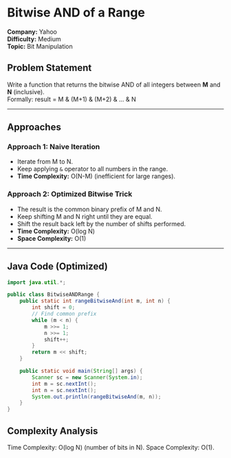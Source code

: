 # Bitwise AND of a Range  
**Company:** Yahoo  
**Difficulty:** Medium  
**Topic:** Bit Manipulation  

## Problem Statement  
Write a function that returns the bitwise AND of all integers between **M** and **N** (inclusive).  
Formally:
result = M & (M+1) & (M+2) & ... & N

---

## Approaches  

### Approach 1: Naive Iteration  
- Iterate from M to N.  
- Keep applying `&` operator to all numbers in the range.  
- **Time Complexity:** O(N-M) (inefficient for large ranges).  

### Approach 2: Optimized Bitwise Trick   
- The result is the common binary prefix of M and N.  
- Keep shifting M and N right until they are equal.  
- Shift the result back left by the number of shifts performed.  
- **Time Complexity:** O(log N)  
- **Space Complexity:** O(1)  

---

## Java Code (Optimized)  

```java
import java.util.*;

public class BitwiseANDRange {
    public static int rangeBitwiseAnd(int m, int n) {
        int shift = 0;
        // Find common prefix
        while (m < n) {
            m >>= 1;
            n >>= 1;
            shift++;
        }
        return m << shift;
    }

    public static void main(String[] args) {
        Scanner sc = new Scanner(System.in);
        int m = sc.nextInt();
        int n = sc.nextInt();
        System.out.println(rangeBitwiseAnd(m, n));
    }
}
```

## Complexity Analysis

Time Complexity: O(log N) (number of bits in N).
Space Complexity: O(1).